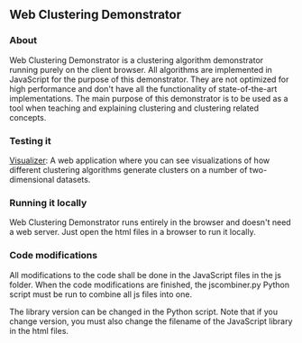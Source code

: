 ## Web Clustering Demonstrator

### About
Web Clustering Demonstrator is a clustering algorithm demonstrator running purely on the client browser. All algorithms are implemented in JavaScript for the purpose of this demonstrator. They are not optimized for high performance and don't have all the functionality of state-of-the-art implementations. The main purpose of this demonstrator is to be used as a tool when teaching and explaining clustering and clustering related concepts. 

### Testing it

[Visualizer](http://aiguy.org/webclust/index.html): A web application where you can see visualizations of how different clustering algorithms generate clusters on a number of two-dimensional datasets.

### Running it locally
Web Clustering Demonstrator runs entirely in the browser and doesn't need a web server. Just open the html files in a browser to run it locally.

### Code modifications
All modifications to the code shall be done in the JavaScript files in the js folder. When the code modifications are finished, the jscombiner.py Python script must be run to combine all js files into one. 

The library version can be changed in the Python script. Note that if you change version, you must also change the filename of the JavaScript library in the html files.
